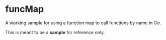 # funcMap
A working sample for using a function map to call functions by name in Go.

This is meant to be a **sample** for reference only.
